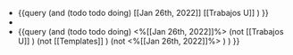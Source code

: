 - {{query (and (todo todo doing) [[Jan 26th, 2022]] [[Trabajos U]] ) }}
-
- {{query (and (todo todo doing)  <%[[Jan 26th, 2022]]%>  (not [[Trabajos U]] ) (not [[Templates]] )  (not <%[[Jan 26th, 2022]]%> ) ) }}
